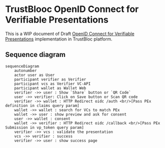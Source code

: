 # TrustBlooc OpenID Connect for Verifiable Presentations

This is a WIP document of Draft [OpenID Connect for Verifiable Presentations](https://openid.net/specs/openid-connect-4-verifiable-presentations-1_0.html) 
implementation in TrustBloc platform.


## Sequence diagram
```mermaid
sequenceDiagram
    autonumber
    actor user as User
    participant verifier as Verifier
    participant vcs as Verifier VC-API
    participant wallet as Wallet Web
    verifier ->> user : Show `Share` button or `QR Code`
    user ->> verifier: Click on Save button or Scan QR code
    verifier ->> wallet : HTTP Redirect oidc /auth <br/>[Pass PEx definition in claims query param]
    wallet ->> wallet : search for VCs to match PEx
    wallet ->> user : show preview and ask for consent
    user ->> wallet : consent
    wallet ->> verifier : HTTP Redirect oidc /callback <br/>[Pass PEx Submission in vp_token query param]
    verifier ->> vcs : validate the presentation
    vcs ->> verifier : success
    verifier ->> user : show success page
```